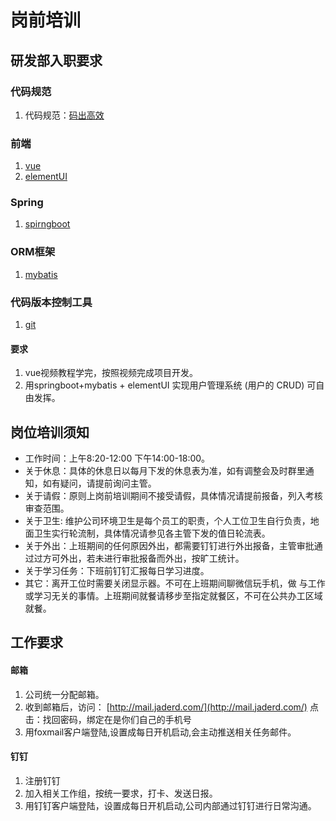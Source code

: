 # 岗前培训
 ## 研发部入职要求
  ### 代码规范
   1. 代码规范：[码出高效](https://github.com/fanzengfeng/test/blob/master/%E7%A0%81%E5%87%BA%E9%AB%98%E6%95%88.pdf)
  ### 前端
   1. [vue](https://cn.vuejs.org/)
   2. [elementUI](https://element.eleme.cn/#/zh-CN/guide/design)
  ### Spring  
   1. [spirngboot](https://spring.io/projects/spring-boot)
  ### ORM框架
   1. [mybatis](http://www.mybatis.org/mybatis-3/zh/index.html)   
  ### 代码版本控制工具
   1. [git](https://www.liaoxuefeng.com/wiki/896043488029600)
     
 #### 要求    
 1. vue视频教程学完，按照视频完成项目开发。
 2. 用springboot+mybatis + elementUI 实现用户管理系统 (用户的 CRUD) 可自由发挥。    
  
 ## 岗位培训须知
  * 工作时间：上午8:20-12:00  下午14:00-18:00。
  * 关于休息：具体的休息日以每月下发的休息表为准，如有调整会及时群里通知，如有疑问，请提前询问主管。
  * 关于请假：原则上岗前培训期间不接受请假，具体情况请提前报备，列入考核审查范围。
  * 关于卫生: 维护公司环境卫生是每个员工的职责，个人工位卫生自行负责，地面卫生实行轮流制，具体情况请参见各主管下发的值日轮流表。
  * 关于外出：上班期间的任何原因外出，都需要钉钉进行外出报备，主管审批通过过方可外出，若未进行审批报备而外出，按旷工统计。
 * 关于学习任务：下班前钉钉汇报每日学习进度。
 * 其它：离开工位时需要关闭显示器。不可在上班期间聊微信玩手机，做 与工作或学习无关的事情。上班期间就餐请移步至指定就餐区，不可在公共办工区域就餐。
 ## 工作要求
 #### 邮箱
  1. 公司统一分配邮箱。
  2. 收到邮箱后，访问： [http://mail.jaderd.com/](http://mail.jaderd.com/) 点击：找回密码，绑定在是你们自己的手机号
  3. 用foxmail客户端登陆,设置成每日开机启动,会主动推送相关任务邮件。
 #### 钉钉
  1. 注册钉钉
  2. 加入相关工作组，按统一要求，打卡、发送日报。
  3. 用钉钉客户端登陆，设置成每日开机启动,公司内部通过钉钉进行日常沟通。
